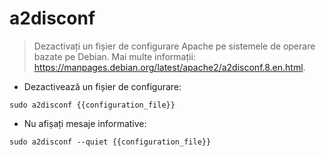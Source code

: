 # a2disconf

> Dezactivați un fișier de configurare Apache pe sistemele de operare bazate pe Debian.
> Mai multe informații: <https://manpages.debian.org/latest/apache2/a2disconf.8.en.html>.

- Dezactivează un fișier de configurare:

`sudo a2disconf {{configuration_file}}`

- Nu afișați mesaje informative:

`sudo a2disconf --quiet {{configuration_file}}`
